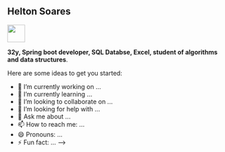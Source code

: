 ## Helton Soares        


 <img src="https://cdn.jsdelivr.net/gh/devicons/devicon@latest/icons/java/java-original.svg" width=40 height=40/>
          
          
**32y, Spring boot developer, SQL Databse, Excel, student of algorithms and data structures**.

Here are some ideas to get you started:

- 🔭 I’m currently working on ...
- 🌱 I’m currently learning ...
- 👯 I’m looking to collaborate on ...
- 🤔 I’m looking for help with ...
- 💬 Ask me about ...
- 📫 How to reach me: ...
- 😄 Pronouns: ...
- ⚡ Fun fact: ...
-->
